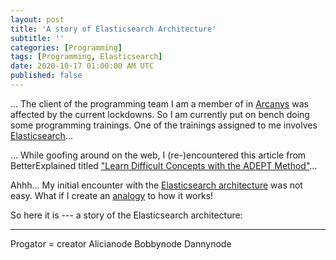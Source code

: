 ```yaml
---
layout: post
title: 'A story of Elasticsearch Architecture'
subtitle: ''
categories: [Programming]
tags: [Programming, Elasticsearch]
date: 2020-10-17 01:00:00 AM UTC
published: false
---
```


<!-- started October 2, 2020 4:19 PM Philippine Time -->

<div class="message small" markdown="1">

</div>

... The client of the programming team I am a member of in [Arcanys](https://www.arcanys.com/) was affected by the current lockdowns. So I am currently put on bench doing some programming trainings. One of the trainings assigned to me involves [Elasticsearch](https://www.elastic.co/)...

... While goofing around on the web, I (re-)encountered this article from BetterExplained titled ["Learn Difficult Concepts with the ADEPT Method"](https://betterexplained.com/articles/adept-method/)...


<!--more-->

Ahhh... My initial encounter with the [Elasticsearch architecture](https://www.youtube.com/watch?v=YsYUgZu9-Y4&ab_channel=SundogEducationwithFrankKane) was not easy. What if I create an [analogy](https://betterexplained.com/articles/adept-method/) to how it works!

So here it is --- a story of the Elasticsearch architecture:

-----

Progator = creator
Alicianode
Bobbynode
Dannynode


